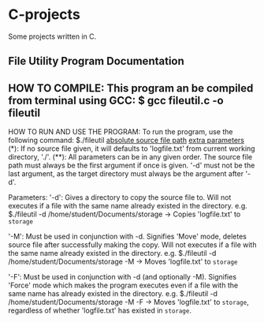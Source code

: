 # C-projects
Some projects written in C.

File Utility Program Documentation
--------------------------------------------------------------------------------
HOW TO COMPILE:
This program an be compiled from terminal using GCC:
$ gcc fileutil.c -o fileutil
--------------------------------------------------------------------------------
HOW TO RUN AND USE THE PROGRAM:
To run the program, use the following command:
$./fileutil [absolute source file path](*) [extra parameters](**)
(*): If no source file given, it will defaults to 'logfile.txt' from current
      working directory, './'.
(**): All parameters can be in any given order. The source file path must always
      be the first argument if once is given. '-d' must not be the last argument,
      as the target directory must always be the argument after '-d'.

Parameters:
'-d': Gives a directory to copy the source file to.
      Will not executes if a file with the same name already existed in the
      directory.
      e.g. $./fileutil -d /home/student/Documents/storage
           -> Copies 'logfile.txt' to `storage`

'-M': Must be used in conjunction with -d. Signifies 'Move' mode, deletes
      source file after successfully making the copy.
      Will not executes if a file with the same name already existed in the
      directory.
      e.g. $./fileutil -d /home/student/Documents/storage -M
           -> Moves 'logfile.txt' to `storage`

'-F': Must be used in conjunction with -d (and optionally -M). Signifies
     'Force' mode which makes the program executes even if a file with the
      same name has already existed in the directory.
      e.g. $./fileutil -d /home/student/Documents/storage -M -F
           -> Moves 'logfile.txt' to `storage`, regardless of whether
             'logfile.txt' has existed in `storage`.
